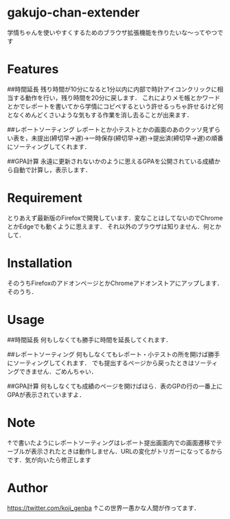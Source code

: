 # gakujo-chan-extender

学情ちゃんを使いやすくするためのブラウザ拡張機能を作りたいな～ってやつです

# Features

##時間延長
残り時間が10分になると1分以内に内部で時計アイコンクリックに相当する動作を行い，残り時間を20分に戻します．
これによりメモ帳とかワードとかでレポートを書いてから学情にコピペするという許せるっちゃ許せるけど何となくめんどくさいような気もする作業を消し去ることが出来ます．

##レポートソーティング
レポートとか小テストとかの画面のあのクッソ見ずらい表を，未提出(締切早->遅)->一時保存(締切早->遅)->提出済(締切早->遅)の順番にソーティングしてくれます．

##GPA計算
永遠に更新されないかのように思えるGPAを公開されている成績から自動で計算し，表示します．

# Requirement

とりあえず最新版のFirefoxで開発しています．変なことはしてないのでChromeとかEdgeでも動くように思えます．
それ以外のブラウザは知りません．何とかして．

# Installation

そのうちFirefoxのアドオンページとかChromeアドオンストアにアップします．そのうち．

# Usage

##時間延長
何もしなくても勝手に時間を延長してくれます．

##レポートソーティング
何もしなくてもレポート・小テストの所を開けば勝手にソーティングしてくれます．
でも提出するページから戻ったときはソーティングできません．ごめんちゃい．

##GPA計算
何もしなくても成績のページを開けばほら．表のGPの行の一番上にGPAが表示されていますよ．

# Note

↑で書いたようにレポートソーティングはレポート提出画面内での画面遷移でテーブルが表示されたときは動作しません．URLの変化がトリガーになってるからです．気が向いたら修正します

# Author

https://twitter.com/koji_genba
↑この世界一愚かな人間が作ってます．